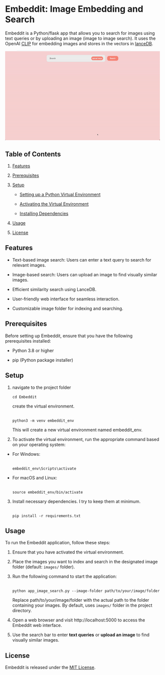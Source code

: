 # Embeddit: Image Embedding and Search

Embeddit is a Python/flask app that allows you to search for images using text queries or by uploading an image (image to image search). It uses the OpenAI [CLIP](https://github.com/openai/CLIP) for embedding images and stores in the vectors in [lanceDB](https://github.com/lancedb/lancedb).

![v1 demo](static/project.gif)

## Table of Contents

1. [Features](#features)

2. [Prerequisites](#prerequisites)

3. [Setup](#setup)

   - [Setting up a Python Virtual Environment](#setting-up-a-python-virtual-environment)

   - [Activating the Virtual Environment](#activating-the-virtual-environment)

   - [Installing Dependencies](#installing-dependencies)

4. [Usage](#usage)

5. [License](#license)

## Features

- Text-based image search: Users can enter a text query to search for relevant images.

- Image-based search: Users can upload an image to find visually similar images.

- Efficient similarity search using LanceDB.

- User-friendly web interface for seamless interaction.

- Customizable image folder for indexing and searching.

## Prerequisites

Before setting up Embeddit, ensure that you have the following prerequisites installed:

- Python 3.8 or higher

- pip (Python package installer)

## Setup


1. navigate to the project folder

   ```
   cd Embeddit
   ```

   create the virtual environment.

   ```

   python3 -m venv embeddit_env

   ```

   This will create a new virtual environment named embeddit_env.



2. To activate the virtual environment, run the appropriate command based on your operating system:

- For Windows:

  ```

  embeddit_env\Scripts\activate

  ```

- For macOS and Linux:

  ```

  source embeddit_env/bin/activate

  ```

3. Install necessary dependencies. I try to keep them at minimum.

    ```

    pip install -r requirements.txt

    ```

    

## Usage

To run the Embeddit application, follow these steps:

1. Ensure that you have activated the virtual environment.

2. Place the images you want to index and search in the designated image folder (default: `images/` folder).

3. Run the following command to start the application:


   ```

   python app_image_search.py --image-folder path/to/your/image/folder

   ```

   Replace path/to/your/image/folder with the actual path to the folder containing your images. By default, uses `images/` folder in the project directory.

4. Open a web browser and visit http://localhost:5000 to access the Embeddit web interface.

5. Use the search bar to enter **text queries** or **upload an image** to find visually similar images.

## License

Embeddit is released under the [MIT License](LICENSE).